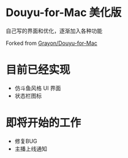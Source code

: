 # Douyu-for-Mac 美化版
自己写的界面和优化，逐渐加入各种功能

Forked from [Grayon/Douyu-for-Mac](https://github.com/Grayon/Douyu-for-Mac)


# 目前已经实现

- 仿斗鱼风格 UI 界面
- 状态栏图标

# 即将开始的工作

- 修复BUG
- 主播上线通知
